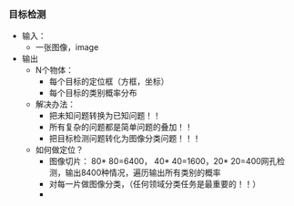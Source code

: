 ### 目标检测
 - 输入：
   - 一张图像，image
 - 输出
   - N个物体：
     - 每个目标的定位框（方框，坐标）
     - 每个目标的类别概率分布
   - 解决办法：
     - 把未知问题转换为已知问题！！
     - 所有复杂的问题都是简单问题的叠加！！
     - 把目标检测问题转化为图像分类问题！！！
   - 如何做定位？
     - 图像切片： 80* 80=6400， 40* 40=1600，20* 20=400网孔检测，输出8400种情况，遍历输出所有类别的概率
     - 对每一片做图像分类，（任何领域分类任务是最重要的！！）
     - 